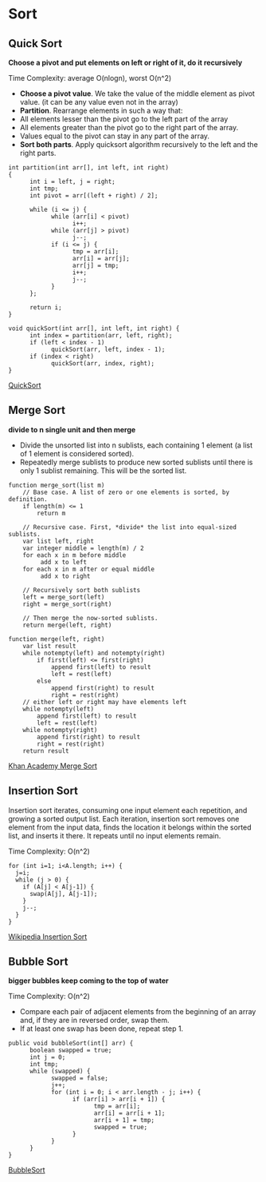 ﻿# Sort

## Quick Sort

**Choose a pivot and put elements on left or right of it, do it recursively**

Time Complexity: average O(nlogn), worst O(n^2)

- **Choose a pivot value**. We take the value of the middle element as pivot value. (it can be any value even not in the array)
- **Partition**. Rearrange elements in such a way that:
 - All elements lesser than the pivot go to the left part of the array
 - All elements greater than the pivot go to the right part of the array.
 - Values equal to the pivot can stay in any part of the array.
- **Sort both parts**. Apply quicksort algorithm recursively to the left and the right parts.

```
int partition(int arr[], int left, int right)
{
      int i = left, j = right;
      int tmp;
      int pivot = arr[(left + right) / 2];

      while (i <= j) {
            while (arr[i] < pivot)
                  i++;
            while (arr[j] > pivot)
                  j--;
            if (i <= j) {
                  tmp = arr[i];
                  arr[i] = arr[j];
                  arr[j] = tmp;
                  i++;
                  j--;
            }
      };

      return i;
}

void quickSort(int arr[], int left, int right) {
      int index = partition(arr, left, right);
      if (left < index - 1)
            quickSort(arr, left, index - 1);
      if (index < right)
            quickSort(arr, index, right);
}
```

[QuickSort](http://www.algolist.net/Algorithms/Sorting/Quicksort)

## Merge Sort

**divide to n single unit and then merge**

- Divide the unsorted list into n sublists, each containing 1 element (a list of 1 element is considered sorted).
- Repeatedly merge sublists to produce new sorted sublists until there is only 1 sublist remaining. This will be the sorted list.

```
function merge_sort(list m)
    // Base case. A list of zero or one elements is sorted, by definition.
    if length(m) <= 1
        return m

    // Recursive case. First, *divide* the list into equal-sized sublists.
    var list left, right
    var integer middle = length(m) / 2
    for each x in m before middle
         add x to left
    for each x in m after or equal middle
         add x to right

    // Recursively sort both sublists
    left = merge_sort(left)
    right = merge_sort(right)

    // Then merge the now-sorted sublists.
    return merge(left, right)

function merge(left, right)
    var list result
    while notempty(left) and notempty(right)
        if first(left) <= first(right)
            append first(left) to result
            left = rest(left)
        else
            append first(right) to result
            right = rest(right)
    // either left or right may have elements left
    while notempty(left)
        append first(left) to result
        left = rest(left)
    while notempty(right)
        append first(right) to result
        right = rest(right)
    return result
```

[Khan Academy Merge Sort](https://www.khanacademy.org/computing/computer-science/algorithms/merge-sort/a/overview-of-merge-sort)

## Insertion Sort
Insertion sort iterates, consuming one input element each repetition, and growing a sorted output list. Each iteration, insertion sort removes one element from the input data, finds the location it belongs within the sorted list, and inserts it there. It repeats until no input elements remain.

Time Complexity: O(n^2)

```
for (int i=1; i<A.length; i++) {
  j=i;
  while (j > 0) {
    if (A[j] < A[j-1]) {
      swap(A[j], A[j-1]);
    }
    j--;
  }
}
```

[Wikipedia Insertion Sort](http://en.wikipedia.org/wiki/Insertion_sort)

## Bubble Sort

**bigger bubbles keep coming to the top of water**

Time Complexity: O(n^2)
- Compare each pair of adjacent elements from the beginning of an array and, if they are in reversed order, swap them.
- If at least one swap has been done, repeat step 1.

```
public void bubbleSort(int[] arr) {
      boolean swapped = true;
      int j = 0;
      int tmp;
      while (swapped) {
            swapped = false;
            j++;
            for (int i = 0; i < arr.length - j; i++) {
                  if (arr[i] > arr[i + 1]) {
                        tmp = arr[i];
                        arr[i] = arr[i + 1];
                        arr[i + 1] = tmp;
                        swapped = true;
                  }
            }
      }
}
```

[BubbleSort](http://www.algolist.net/Algorithms/Sorting/Bubble_sort)
